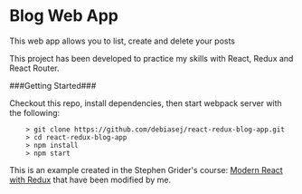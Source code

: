 # Blog Web App
This web app allows you to list, create and delete your posts

This project has been developed to practice my skills with React, Redux and React Router.

###Getting Started###

Checkout this repo, install dependencies, then start webpack server with the following:

```
	> git clone https://github.com/debiasej/react-redux-blog-app.git
	> cd react-redux-blog-app
	> npm install
	> npm start
```
This is an example created in the Stephen Grider's course: [Modern React with Redux](https://www.udemy.com/react-redux/) that have been modified by me.
